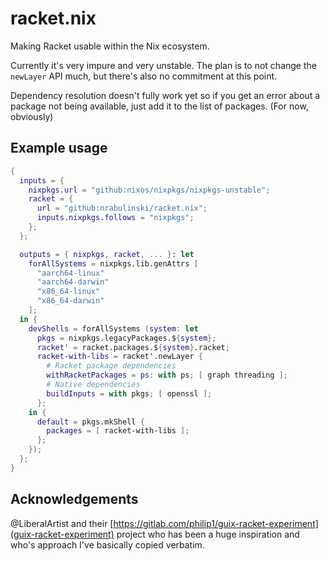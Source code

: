 # racket.nix

Making Racket usable within the Nix ecosystem.

Currently it's very impure and very unstable.
The plan is to not change the `newLayer` API much, but there's also no commitment at this point.

Dependency resolution doesn't fully work yet so if you get an error about a package not being available,
just add it to the list of packages. (For now, obviously)

## Example usage
```nix
{
  inputs = {
    nixpkgs.url = "github:nixos/nixpkgs/nixpkgs-unstable";
    racket = {
      url = "github:nrabulinski/racket.nix";
      inputs.nixpkgs.follows = "nixpkgs";  
    };
  };

  outputs = { nixpkgs, racket, ... }: let
    forAllSystems = nixpkgs.lib.genAttrs [
      "aarch64-linux"
      "aarch64-darwin"
      "x86_64-linux"
      "x86_64-darwin"
    ];
  in {
    devShells = forAllSystems (system: let
      pkgs = nixpkgs.legacyPackages.${system};
      racket' = racket.packages.${system}.racket;
      racket-with-libs = racket'.newLayer {
        # Racket package dependencies
        withRacketPackages = ps: with ps; [ graph threading ];
        # Native dependencies
        buildInputs = with pkgs; [ openssl ];
      };
    in {
      default = pkgs.mkShell {
        packages = [ racket-with-libs ];
      };
    });
  };
}
```

## Acknowledgements
@LiberalArtist and their [https://gitlab.com/philip1/guix-racket-experiment](guix-racket-experiment) project
who has been a huge inspiration and who's approach I've basically copied verbatim.